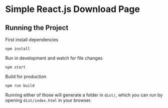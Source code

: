 # Simple React.js Download Page

## Running the Project

First install dependencies

```
npm install
```

Run in development and watch for file changes

```
npm start
```

Build for production

```
npm run build
```

Running either of those will generate a folder in `dist/`, which you can run by
opening `dist/index.html` in your browser.


